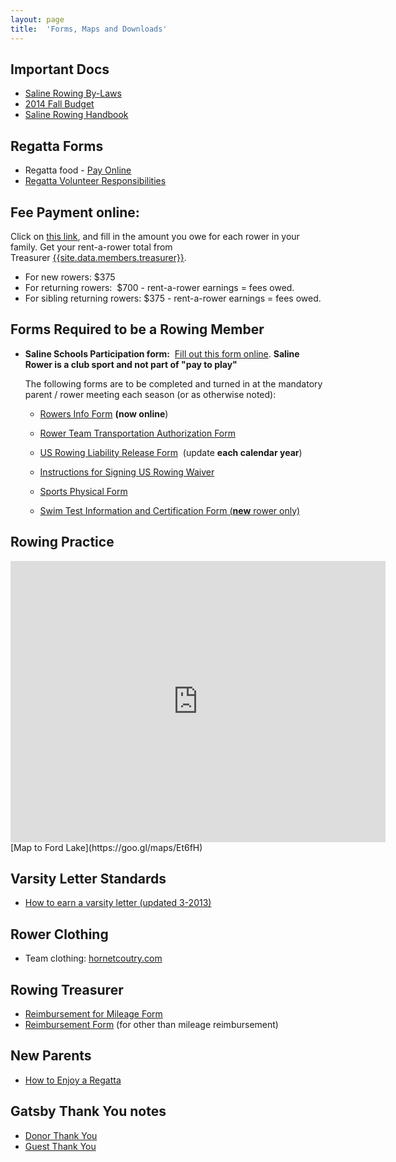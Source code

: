 ```yaml
---
layout: page
title:  'Forms, Maps and Downloads'
---
```

Important Docs
--------------

-   [Saline Rowing
    By-Laws](/assets/forms/saline-rowing-club-bylaws-update-5-20-2014.pdf)
-   [2014 Fall Budget](/assets/forms/2014-fall-budget.pdf)
-   [Saline Rowing Handbook](/assets/forms/crew-handbook-spring-2010.pdf)

Regatta Forms
-------------

-   Regatta food - [Pay Online]({{site.data.links.pay-fees}})
-   [Regatta Volunteer Responsibilities](/assets/forms/regatta-responsibilities.pdf)

Fee Payment online: 
--------------------

Click on [this link]({{site.data.links.pay-fees}}), and fill in the amount you
owe for each rower in your family. Get your rent-a-rower total from
Treasurer [{{site.data.members.treasurer}}](mailto:{{site.data.members.treasurer.com}}).

-   For new rowers: $375
-   For returning rowers:  $700 - rent-a-rower earnings = fees owed. 
-   For sibling returning rowers: $375 - rent-a-rower earnings = fees owed. 

Forms Required to be a Rowing Member
----------------------------------

-   **Saline Schools Participation form:**  [Fill out this form
    online](https://spreadsheets.google.com/viewform?formkey=dEMtRjVJTmxUcnluT1d1SVlUVXRXTHc6MQ).
    **Saline Rower is a club sport and not part of "pay to play"** 

    The following forms are to be completed and turned in at the mandatory
    parent / rower meeting each season (or as otherwise noted):

    -   [Rowers Info
        Form](https://docs.google.com/forms/d/1iJLMX1Kcgj5D1nVZLIGiQSxIwgd107wT9lYbTz6XN80/viewform?usp=send_form) **(now
        online**) 

    -   [Rower Team Transportation Authorization
        Form](/assets/forms/transportation-authorization-form.pdf) 

    -   [US Rowing Liability Release
        Form](/assets/forms/2014-us-rowing-waiver.pdf)  (update **each calendar
        year**)

    -   [Instructions for Signing US Rowing
        Waiver](/assets/forms/instructions-signing-usrowing-waiver.pdf)

    -   [Sports Physical
        Form](http://s3.amazonaws.com/vnn-aws-sites/39/files/2011/06/Sports-Physical.pdf)  

    -   [Swim Test Information and Certification Form
        (**new** rower only)](/assets/forms/swim-test-form.pdf) 

Rowing Practice
-------------

<iframe src="https://www.google.com/maps/embed?pb=!1m29!1m12!1m3!1d94583.07023165582!2d-83.73040600496448!3d42.19903378849214!2m3!1f0!2f0!3f0!3m2!1i1024!2i768!4f13.1!4m14!1i2!3e0!4m5!1s0x883cbb260e17295f%3A0x9f505b127c2a1a3a!2sSaline+High+School%2C+Campus+Parkway%2C+Saline%2C+MI!3m2!1d42.188238999999996!2d-83.75125799999999!4m5!1s0x883b582533e8151d%3A0xff47e57806ccce3e!2sLakeside+Park%2C+Ypsilanti%2C+MI+48197!3m2!1d42.203883999999995!2d-83.561976!5e0!3m2!1sen!2sus!4v1429827125070" width="600" height="450" frameborder="0" style="border:0">
</iframe>
[Map to Ford Lake](https://goo.gl/maps/Et6fH)

Varsity Letter Standards
------------------------

-   [How to earn a varsity letter
    (updated 3-2013)](/assets/forms/2013-varsity-point-standards.pdf)

Rower Clothing 
--------------

-   Team clothing: [hornetcoutry.com](http://www.hornetcountry.com/shop/category/Rowing?c=1359258&ctype=0&pn=1) 

Rowing Treasurer
--------------

-   [Reimbursement for Mileage Form](/assets/forms/2015-mileage-reimb.pdf)
-   [Reimbursement Form](/assets/forms/crew-fund-request.pdf) (for other than
    mileage reimbursement)

New Parents
-----------

-   [How to Enjoy a Regatta](/parent-corner#regatta)

Gatsby Thank You notes
----------------------

-   [Donor Thank You](/assets/images/2013-thank-you-donor.png)
-   [Guest Thank You](/assets/images/2013-thank-you-guest.png)

